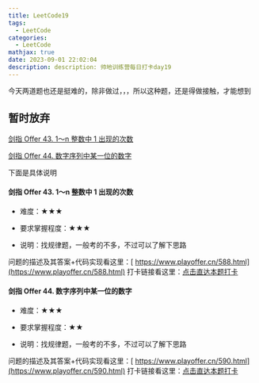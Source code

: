 ```yaml
---
title: LeetCode19
tags:
  - LeetCode
categories:
  - LeetCode
mathjax: true
date: 2023-09-01 22:02:04
description: description: 帅地训练营每日打卡day19
---
```


今天两道题也还是挺难的，除非做过，，，所以这种题，还是得做接触，才能想到

##  暂时放弃

[剑指 Offer 43. 1～n 整数中 1 出现的次数](https://leetcode.cn/problems/1nzheng-shu-zhong-1chu-xian-de-ci-shu-lcof/)

[剑指 Offer 44. 数字序列中某一位的数字](https://leetcode.cn/problems/shu-zi-xu-lie-zhong-mou-yi-wei-de-shu-zi-lcof/)

下面是具体说明

#### 剑指 Offer 43. 1～n 整数中 1 出现的次数

- 难度：★★★

  

- 要求掌握程度：★★★

- 说明：找规律题，一般考的不多，不过可以了解下思路

问题的描述及其答案+代码实现看这里：[ https://www.playoffer.cn/588.html](https://www.playoffer.cn/588.html)
打卡链接看这里：[点击直达本题打卡](https://www.playoffer.cn/question/2914.html)

#### 剑指 Offer 44. 数字序列中某一位的数字

- 难度：★★★

  

- 要求掌握程度：★★

- 说明：找规律题，一般考的不多，不过可以了解下思路

问题的描述及其答案+代码实现看这里：[ https://www.playoffer.cn/590.html](https://www.playoffer.cn/590.html)
打卡链接看这里：[点击直达本题打卡](https://www.playoffer.cn/question/2915.html)